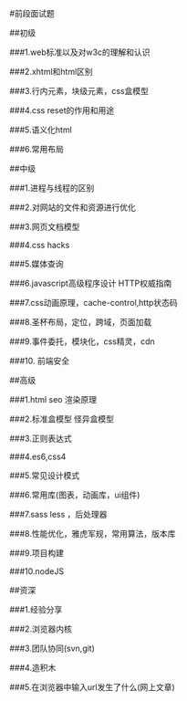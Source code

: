 #前段面试题

##初级

###1.web标准以及对w3c的理解和认识

###2.xhtml和html区别

###3.行内元素，块级元素，css盒模型

###4.css reset的作用和用途

###5.语义化html

###6.常用布局


##中级

###1.进程与线程的区别

###2.对网站的文件和资源进行优化

###3.网页文档模型

###4.css hacks

###5.媒体查询

###6.javascript高级程序设计  HTTP权威指南

###7.css动画原理，cache-control,http状态码

###8.圣杯布局，定位，跨域，页面加载

###9.事件委托，模块化，css精灵，cdn

###10. 前端安全

##高级

###1.html seo 渲染原理

###2.标准盒模型  怪异盒模型

###3.正则表达式

###4.es6,css4

###5.常见设计模式

###6.常用库(图表，动画库，ui组件)

###7.sass less ，后处理器

###8.性能优化，雅虎军规，常用算法，版本库

###9.项目构建

###10.nodeJS

##资深

###1.经验分享

###2.浏览器内核

###3.团队协同(svn,git)

###4.造积木

###5.在浏览器中输入url发生了什么(网上文章)







